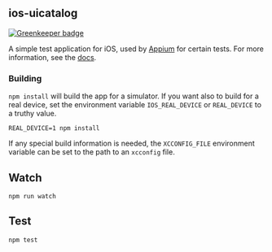 ## ios-uicatalog

[![Greenkeeper badge](https://badges.greenkeeper.io/appium/ios-uicatalog.svg)](https://greenkeeper.io/)

A simple test application for iOS, used by [Appium](https://github.com/appium/appium)
for certain tests. For more information, see the [docs]('./uicatalog-info.md').

### Building

`npm install` will build the app for a simulator. If you want also to build for
a real device, set the environment variable `IOS_REAL_DEVICE` or `REAL_DEVICE`
to a truthy value.

```
REAL_DEVICE=1 npm install
```

If any special build information is needed, the `XCCONFIG_FILE` environment
variable can be set to the path to an `xcconfig` file.

## Watch

```
npm run watch
```

## Test

```
npm test
```
